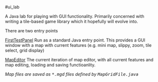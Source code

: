 #ui_lab

A Java lab for playing with GUI functionality.  Primarily concerned with writing a tile-based game library which it hopefully will evolve into.

There are two entry points

[FirstTestPanel](https://github.com/rossdrew/ui_lab/blob/master/src/main/java/rox/FirstTestPanel.java)
Run as a standard Java entry point.  This provides a GUI window with a map with current features (e.g. mini map, slippy, zoom, tile select, grid display)

[MapEditor](https://github.com/rossdrew/ui_lab/blob/master/src/main/java/rox/MapEditor.java)
The current iteration of map editor, with all current features and map editing, loading and saving functioanlity.

<i>Map files are saved as <tt>*.mgd</tt> files defined by <tt>MapGridFile.java</tt>
